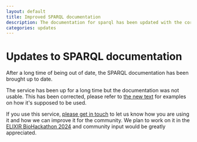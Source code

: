 ```yaml
---
layout: default
title: Improved SPARQL documentation
description: The documentation for sparql has been updated with the correct endpoint and query examples.
categories: updates
---
```


# Updates to SPARQL documentation

After a long time of being out of date, the SPARQL documentation has been brought up to date.

The service has been up for a long time but the documentation was not usable. This has been corrected, please refer to [the new text](/pages/sparql) for examples on how it's supposed to be used.

If you use this service, [please get in touch](/pages/contact) to let us know how you are using it and how we can improve it for the community. We plan to work on it in the [ELIXIR BioHackathon 2024](https://github.com/elixir-europe/biohackathon-projects-2024/blob/main/13.md) and community input would be greatly appreciated. 
